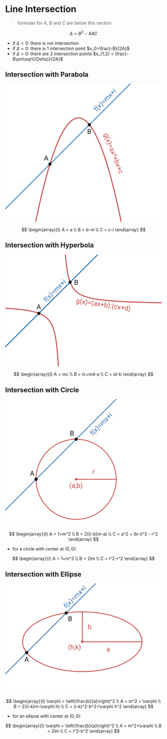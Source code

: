 # Line Intersection

> formulas for $A$, $B$ and $C$ are below this section

$$
\Delta = B^2-4AC
$$

- if $\Delta \lt 0$: there is not intersection
- if $\Delta = 0$: there is 1 intersection point $x_0=\frac{-B}{2A}$
- if $\Delta \gt 0$: there are 2 intersection points $x_{1,2} = \frac{-B\pm\sqrt{\Delta}}{2A}$

## Intersection with Parabola

![Intersection of line and parabola](https://raw.githubusercontent.com/damianc/math-notes/refs/heads/master/_images/anal-geom/intersection/line-intersection-with-parabola.png)

$$
\begin{array}{l}
A = a
\\
B = b-m
\\
C = c-i
\end{array}
$$

## Intersection with Hyperbola

![Intersection of line and hyperbola](https://raw.githubusercontent.com/damianc/math-notes/refs/heads/master/_images/anal-geom/intersection/line-intersection-with-hyperbola.png)

$$
\begin{array}{l}
A = mc
\\
B = ic+md-a
\\
C = id-b
\end{array}
$$

## Intersection with Circle

![Intersection of line and circle](https://raw.githubusercontent.com/damianc/math-notes/refs/heads/master/_images/anal-geom/intersection/line-intersection-with-circle.png)

$$
\begin{array}{l}
A = 1+m^2
\\
B = 2((i-b)m-a)
\\
C = a^2 + (b-i)^2 - r^2
\end{array}
$$

- for a circle with center at $(0,0)$:

$$
\begin{array}{l}
A = 1+m^2
\\
B = 2im
\\
C = i^2-r^2
\end{array}
$$

## Intersection with Ellipse

![Intersection of line and ellipse](https://raw.githubusercontent.com/damianc/math-notes/refs/heads/master/_images/anal-geom/intersection/line-intersection-with-ellipse.png)

$$
\begin{array}{l}
\varphi = \left(\frac{b}{a}\right)^2
\\
A = m^2 + \varphi
\\
B = 2((i-k)m-\varphi h)
\\
C = (i-k)^2-b^2+\varphi h^2
\end{array}
$$

- for an ellipse with center at $(0,0)$:

$$
\begin{array}{l}
\varphi = \left(\frac{b}{a}\right)^2
\\
A = m^2+\varphi
\\
B = 2im
\\
C = i^2-b^2
\end{array}
$$


